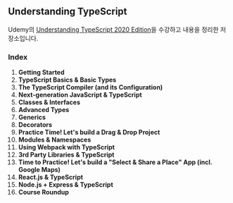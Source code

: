 ## Understanding TypeScript

Udemy의 [Understanding TypeScript 2020 Edition](https://www.udemy.com/course/understanding-typescript/)을 수강하고 내용을 정리한 저장소입니다.

### Index

1. **Getting Started**
2. **TypeScript Basics & Basic Types**
3. **The TypeScript Compiler (and its Configuration)**
4. **Next-generation JavaScript & TypeScript**
5. **Classes & Interfaces**
6. **Advanced Types**
7. **Generics**
8. **Decorators**
9. **Practice Time! Let's build a Drag & Drop Project**
10. **Modules & Namespaces**
11. **Using Webpack with TypeScript**
12. **3rd Party Libraries & TypeScript**
13. **Time to Practice! Let's build a "Select & Share a Place" App (incl. Google Maps)**
14. **React.js & TypeScript**
15. **Node.js + Express & TypeScript**
16. **Course Roundup**
